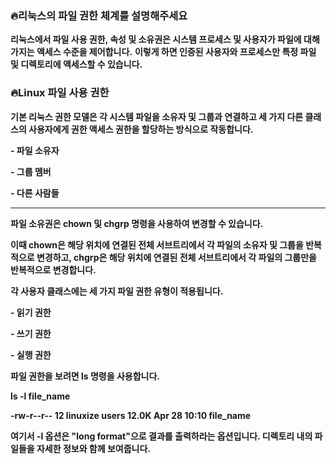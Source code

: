 ### **🔥리눅스의 파일 권한 체계를 설명해주세요**

**리눅스에서 파일 사용 권한, 속성 및 소유권은 시스템 프로세스 및 사용자가 파일에 대해 가지는 액세스 수준을 제어합니다.** 
**이렇게 하면 인증된 사용자와 프로세스만 특정 파일 및 디렉토리에 액세스할 수 있습니다.**

### **🔥Linux 파일 사용 권한**

**기본 리눅스 권한 모델은 각 시스템 파일을 소유자 및 그룹과 연결하고 세 가지 다른 클래스의 사용자에게 권한 액세스 권한을 할당하는 방식으로 작동합니다.**

**- 파일 소유자**

**- 그룹 멤버**

**- 다른 사람들**

-------------------------------------------------------------------------------------------------------------------------------------------------------------

**파일 소유권은 chown 및 chgrp 명령을 사용하여 변경할 수 있습니다.**

**이때 chown은 해당 위치에 연결된 전체 서브트리에서 각 파일의 소유자 및 그룹을 반복적으로 변경하고, chgrp은 해당 위치에 연결된 전체 서브트리에서 각 파일의 그룹만을 반복적으로 변경합니다.**

**각 사용자 클래스에는 세 가지 파일 권한 유형이 적용됩니다.**

**- 읽기 권한**

**- 쓰기 권한**

**- 실행 권한**

**파일 권한을 보려면 ls 명령을 사용합니다.**

**ls -l file_name**

**-rw-r--r-- 12 linuxize users 12.0K Apr  28 10:10 file_name**

**여기서 -l 옵션은 "long format"으로 결과를 출력하라는 옵션입니다. 디렉토리 내의 파일들을 자세한 정보와 함께 보여줍니다.**
